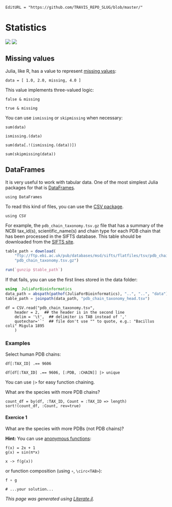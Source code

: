 ```@meta
EditURL = "https://github.com/TRAVIS_REPO_SLUG/blob/master/"
```

# Statistics

[![](https://mybinder.org/badge_logo.svg)](https://mybinder.org/v2/gh/TRAVIS_REPO_SLUG/gh-pages?filepath=TRAVIS_TAG/notebooks/04_DataStructures.ipynb)
[![](https://img.shields.io/badge/show-nbviewer-579ACA.svg)](https://nbviewer.jupyter.org/github/TRAVIS_REPO_SLUG/blob/gh-pages/TRAVIS_TAG/notebooks/04_DataStructures.ipynb)

## Missing values

Julia, like R, has a value to represent
[missing values](https://docs.julialang.org/en/v1/manual/missing/index.html):

```@example 04_Stats
data = [ 1.0, 2.0, missing, 4.0 ]
```

This value implements three-valued logic:

```@example 04_Stats
false & missing
```

```@example 04_Stats
true & missing
```

You can use `ismissing` or `skipmissing` when necessary:

```@example 04_Stats
sum(data)
```

```@example 04_Stats
ismissing.(data)
```

```@example 04_Stats
sum(data[.!(ismissing.(data))])
```

```@example 04_Stats
sum(skipmissing(data))
```

## DataFrames

It is very useful to work with tabular data. One of the most simplest Julia
packages for that is [DataFrames](http://juliadata.github.io/DataFrames.jl/stable/).

```@example 04_Stats
using DataFrames
```

To read this kind of files, you can use the
[CSV package](https://juliadata.github.io/CSV.jl/stable/).

```@example 04_Stats
using CSV
```

For example, the `pdb_chain_taxonomy.tsv.gz` file that has a summary of the
NCBI tax_id(s), scientific_name(s) and chain type for each PDB chain that
has been processed in the SIFTS database. This table should be downloaded
from the [SIFTS site](https://www.ebi.ac.uk/pdbe/docs/sifts/quick.html).

```julia
table_path = download(
    "ftp://ftp.ebi.ac.uk/pub/databases/msd/sifts/flatfiles/tsv/pdb_chain_taxonomy.tsv.gz",
    "pdb_chain_taxonomy.tsv.gz")

run(`gunzip $table_path`)
```

If that fails, you can use the first lines stored in the data folder:
```julia
using  JuliaForBioinformatics
data_path = abspath(pathof(JuliaForBioinformatics), "..", "..", "data")
table_path = joinpath(data_path, "pdb_chain_taxonomy_head.tsv")
```

```@example 04_Stats; continued = true
df = CSV.read("pdb_chain_taxonomy.tsv",
    header = 2,  ## the header is in the second line
    delim = '\t',  ## delimiter is TAB instead of ','
    quotechar='`'  ## file don't use "" to quote, e.g.: "Bacillus coli" Migula 1895
    )
```

### Examples

Select human PDB chains:

```@example 04_Stats
df[:TAX_ID] .== 9606
```

```@example 04_Stats
df[df[:TAX_ID] .== 9606, [:PDB, :CHAIN]] |> unique
```

You can use `|>` for easy function chaining.

What are the species with more PDB chains?

```@example 04_Stats
count_df = by(df, :TAX_ID, Count = :TAX_ID => length)
sort!(count_df, :Count, rev=true)
```

#### Exercice 1

What are the species with more PDBs (not PDB chains)?

**Hint:** You can use
[anonymous functions](https://docs.julialang.org/en/v1/manual/functions/index.html#man-anonymous-functions-1):

```@example 04_Stats
f(x) = 2x + 1
g(x) = sin(π*x)
```

```@example 04_Stats
x -> f(g(x))
```

or function composition (using `∘`, `\circ<TAB>`):

```@example 04_Stats
f ∘ g
```

```@example 04_Stats
# ...your solution...
```

*This page was generated using [Literate.jl](https://github.com/fredrikekre/Literate.jl).*

